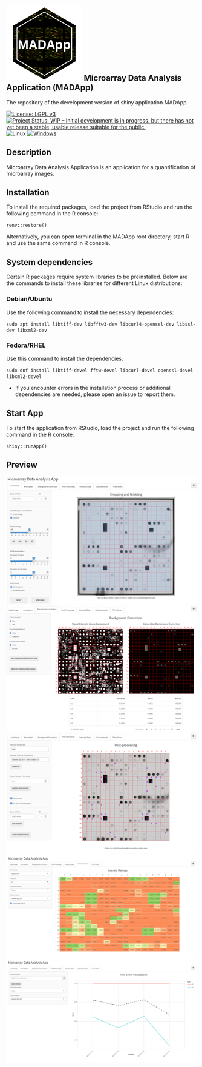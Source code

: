 
## <img src="hex-MADApp.png" alt="drawing" width="200"/> Microarray Data Analysis Application (MADApp)
The repository of the development version of shiny application MADApp

[![License: LGPL v3](https://img.shields.io/badge/License-LGPL%20v3-blue.svg)](https://www.gnu.org/licenses/lgpl-3.0)
[![Project Status: WIP – Initial development is in progress, but there has not yet been a stable, usable release suitable for the public.](https://www.repostatus.org/badges/latest/wip.svg)](https://www.repostatus.org/#wip)
![Linux](https://img.shields.io/badge/Linux-FCC624?style=flat&logo=linux&logoColor=black)
[![Windows](https://badgen.net/badge/icon/windows?icon=windows&label)](https://microsoft.com/windows/)

## Description
Microarray Data Analysis Application is an application for a quantification of microarray images.

## Installation
To install the required packages, load the project from RStudio and run the following command in the R console:
```{r}
renv::restore()
```
Alternatively, you can open terminal in the MADApp root directory, start R and use the same command in R console.

## System dependencies
Certain R packages require system libraries to be preinstalled. Below are the commands to install these libraries for different Linux distributions:

### Debian/Ubuntu

Use the following command to install the necessary dependencies:
```{bash}
sudo apt install libtiff-dev libfftw3-dev libcurl4-openssl-dev libssl-dev libxml2-dev
```

### Fedora/RHEL

Use this command to install the dependencies:
```{bash}
sudo dnf install libtiff-devel fftw-devel libcurl-devel openssl-devel libxml2-devel
```

* If you encounter errors in the installation process or additional dependencies are needed, please open an issue to report them.

## Start App
To start the application from RStudio, load the project and run the following command in the R console:
```{r}
shiny::runApp()
```

## Preview

![tab1](preview/preview_1.png)
![tab2](preview/preview_2.png)
![tab3](preview/preview_3.png)
![tab4](preview/preview_4.png)
![tab5](preview/preview_5.png)
